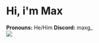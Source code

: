<html>
<head>
</head>
<body>
<h1>Hi, i'm Max</h1>
<b>Pronouns:</b> He/Him
<b>Discord:</b> maxg_<br>
<a href="https://discord.com/users/470617597432561665"><img src="https://lanyard.cnrad.dev/api/470617597432561665" /></a>
</body>
</html>
